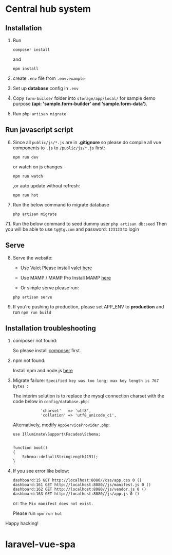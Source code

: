 # Central hub system

## Installation

1. Run 

    ```
    composer install
    ```
    and
    ```
    npm install
    ```

2. create `.env` file from `.env.example`

3. Set up **database** config in `.env`

4. Copy `form-builder` folder into `storage/app/local/` for sample demo purpose **(api: 'sample.form-builder' and 'sample.form-data')**.

5. Run `php artisan migrate`

## Run javascript script

6. Since all `public/js/*.js` are in **.gitignore** so please do compile all vue components to `.js` to `/public/js/*.js` first:
    ```
    npm run dev
    ```
    or watch on js changes
    ```
    npm run watch
    ```
    ,or auto update without refresh:
    ```
    npm run hot
    ```
7. Run the below command to migrate database
    ```
    php artisan migrate
    ```
7.1. Run the below command to seed dummy user
    ```
    php artisan db:seed
    ```
    Then you will be able to use `tg@tg.com` and password: `123123` to login

## Serve

8. Serve the website:
   - Use Valet
   Please install valet [here](https://laravel.com/docs/5.6/valet)

   - Use MAMP / MAMP Pro
   Install MAMP [here](https://www.mamp.info/en/downloads/)

   - Or simple serve please run:
   ```
   php artisan serve
   ```
9. If you're pushing to production, please set APP_ENV to **production** and run `npm run build`

## Installation troubleshooting

1. composer not found:

    So please install [composer](https://getcomposer.org/) first.

2. npm not found:

    Install npm and node.js [here](https://nodejs.org/en/)

3. Migrate failure: `Specified key was too long; max key length is 767 bytes `:

    The interim solution is to replace the mysql connection charset with the code below in `config/database.php`:
    
    ```
                'charset'   => 'utf8',
                'collation' => 'utf8_unicode_ci',
    ```
    
    Alternatively, modify `AppServiceProvider.php`:
    
    ```
    use Illuminate\Support\Facades\Schema;
    
    
    function boot()
    {
        Schema::defaultStringLength(191);
    }
    ```
 4. If you see error like below:
    ```
    dashboard:15 GET http://localhost:8080//css/app.css 0 ()
    dashboard:161 GET http://localhost:8080//js/manifest.js 0 ()
    dashboard:162 GET http://localhost:8080//js/vendor.js 0 ()
    dashboard:163 GET http://localhost:8080//js/app.js 0 ()
    ```   
    or: `The Mix manifest does not exist.`

    Please run `npm run hot`

Happy hacking!
# laravel-vue-spa
